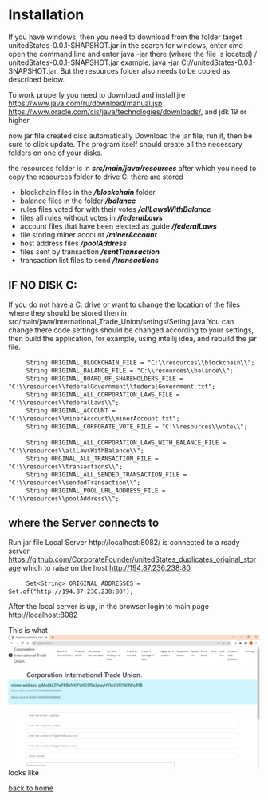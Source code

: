 # Installation
If you have windows, then you need to download from the folder target unitedStates-0.0.1-SHAPSHOT.jar
in the search for windows, enter cmd open the command line and enter java -jar there (where the file is located) / unitedStates-0.0.1-SNAPSHOT.jar
example: java -jar C://unitedStates-0.0.1-SNAPSHOT.jar.
But the resources folder also needs to be copied as described below.

To work properly you need to download and install jre https://www.java.com/ru/download/manual.jsp
https://www.oracle.com/cis/java/technologies/downloads/,
and jdk 19 or higher

now jar file created disc automatically
Download the jar file, run it, then be sure to click update.
The program itself should create all the necessary folders on one of your disks.


the resources folder is in ***src/main/java/resources***
after which you need to copy the resources folder to drive C:
there are stored
- blockchain files in the ***/blockchain*** folder
- balance files in the folder ***/balance***
- rules files voted for with their votes ***/allLawsWithBalance***
- files all rules without votes in ***/federalLaws***
- account files that have been elected as guide ***/federalLaws***
- file storing miner account ***/minerAccount***
- host address files ***/poolAddress***
- files sent by transaction ***/sentTransaction***
- transaction list files to send ***/transactions***



## IF NO DISK C:
If you do not have a C: drive or want to change the location of the files where they should
be stored then in src/main/java/International_Trade_Union/setings/Seting.java
You can change there code settings should be changed according to your settings,
then build the application, for example, using intellij idea, and rebuild the jar file.

````
     String ORIGINAL_BLOCKCHAIN_FILE = "C:\\resources\\blockchain\\";
     String ORIGINAL_BALANCE_FILE = "C:\\resources\\balance\\";
     String ORIGINAL_BOARD_0F_SHAREHOLDERS_FILE = "C:\\resources\\federalGovernment\\federalGovernment.txt";
     String ORIGINAL_ALL_CORPORATION_LAWS_FILE = "C:\\resources\\federalLaws\\";
     String ORIGINAL_ACCOUNT = "C:\\resources\\minerAccount\\minerAccount.txt";
     String ORIGINAL_CORPORATE_VOTE_FILE = "C:\\resources\\vote\\";

     String ORIGINAL_ALL_CORPORATION_LAWS_WITH_BALANCE_FILE = "C:\\resources\\allLawsWithBalance\\";
     String ORGINAL_ALL_TRANSACTION_FILE = "C:\\resources\\transactions\\";
     String ORIGINAL_ALL_SENDED_TRANSACTION_FILE = "C:\\resources\\sendedTransaction\\";
     String ORIGINAL_POOL_URL_ADDRESS_FILE = "C:\\resources\\poolAddress\\";
````

## where the Server connects to
Run jar file
Local Server http://localhost:8082/ is connected to a ready server
https://github.com/CorporateFounder/unitedStates_duplicates_original_storage
which to raise on the host http://194.87.236.238:80

````
     Set<String> ORIGINAL_ADDRESSES = Set.of("http://194.87.236.238:80");
````

After the local server is up, in the browser
login to main page http://localhost:8082

This is what ![main menu](../screenshots/main-menuEng.png) looks like

[back to home](../documentationEng/documentationEng.md)